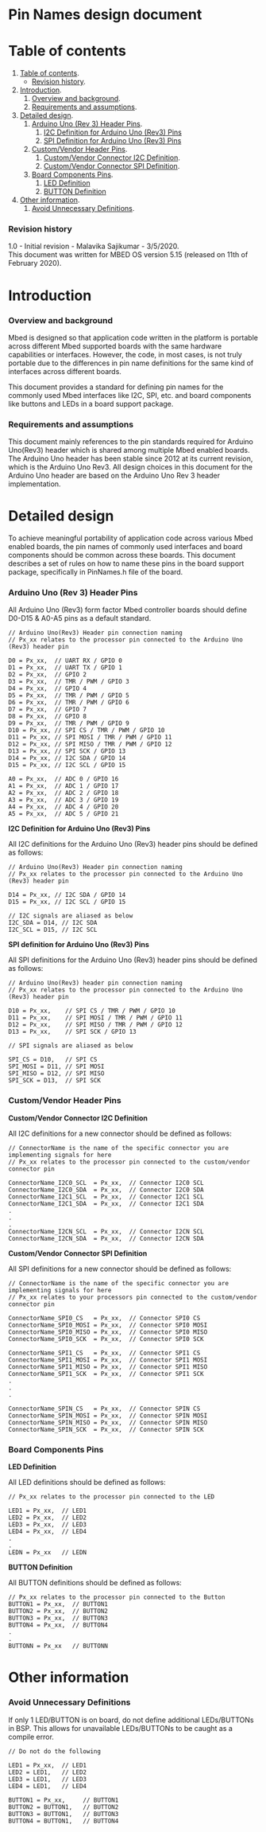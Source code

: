 # Pin Names design document

# Table of contents

1. [Table of contents](#table-of-contents).
    * [Revision history](#revision-history).
1. [Introduction](#introduction).
    1. [Overview and background](#overview-and-background).
    1. [Requirements and assumptions](#requirements-and-assumptions).
1. [Detailed design](#detailed-design).
    1. [Arduino Uno (Rev 3) Header Pins](#arduino-uno-rev-3-header-pins).
        1. [I2C Definition for Arduino Uno (Rev3) Pins](#i2c-definition-for-arduino-uno-rev3-pins)
        1. [SPI Definition for Arduino Uno (Rev3) Pins](#spi-definition-for-arduino-uno-rev3-pins)
    1. [Custom/Vendor Header Pins](#custom/vendor-header-pins).
        1. [Custom/Vendor Connector I2C Definition](#custom/vendor-connector-i2c-definition).
        1. [Custom/Vendor Connector SPI Definition](#custom/vendor-connector-spi-definition).
    1. [Board Components Pins](#board-components-pins).
        1. [LED Definition](#led-definition)
        1. [BUTTON Definition](#button-definition)
1. [Other information](#other-information).
    1. [Avoid Unnecessary Definitions](#avoid-unnecessary-definitions).


### Revision history

1.0 - Initial revision - Malavika Sajikumar - 3/5/2020.  
This document was written for MBED OS version 5.15 (released on 11th of February 2020).

# Introduction

### Overview and background

Mbed is designed so that application code written in the platform is portable across different Mbed supported boards with the same hardware capabilities or interfaces. However, the code, in most cases, is not truly portable due to the differences in pin name definitions for the same kind of interfaces across different boards. 

This document provides a standard for defining pin names for the commonly used Mbed interfaces like I2C, SPI, etc. and board components like buttons and LEDs in a board support package.

### Requirements and assumptions

This document mainly references to the pin standards required for Arduino Uno(Rev3) header which is shared among multiple Mbed enabled boards. The Arduino Uno header has been stable since 2012 at its current revision, which is the Arduino Uno Rev3. All design choices in this document for the Arduino Uno header are based on the Arduino Uno Rev 3 header implementation.

# Detailed design

To achieve meaningful portability of application code across various Mbed enabled boards, the pin names of commonly used interfaces and board components should be common across these boards. This document describes a set of rules on how to name these pins in the board support package, specifically in PinNames.h file of the board.

### Arduino Uno (Rev 3) Header Pins

All Arduino Uno (Rev3) form factor Mbed controller boards should define D0-D15 & A0-A5 pins as a default standard.

    // Arduino Uno(Rev3) Header pin connection naming  
    // Px_xx relates to the processor pin connected to the Arduino Uno (Rev3) header pin
    
    D0 = Px_xx,  // UART RX / GPIO 0  
    D1 = Px_xx,  // UART TX / GPIO 1  
    D2 = Px_xx,  // GPIO 2  
    D3 = Px_xx,  // TMR / PWM / GPIO 3  
    D4 = Px_xx,  // GPIO 4  
    D5 = Px_xx,  // TMR / PWM / GPIO 5  
    D6 = Px_xx,  // TMR / PWM / GPIO 6  
    D7 = Px_xx,  // GPIO 7  
    D8 = Px_xx,  // GPIO 8  
    D9 = Px_xx,  // TMR / PWM / GPIO 9  
    D10 = Px_xx, // SPI CS / TMR / PWM / GPIO 10  
    D11 = Px_xx, // SPI MOSI / TMR / PWM / GPIO 11  
    D12 = Px_xx, // SPI MISO / TMR / PWM / GPIO 12  
    D13 = Px_xx, // SPI SCK / GPIO 13  
    D14 = Px_xx, // I2C SDA / GPIO 14  
    D15 = Px_xx, // I2C SCL / GPIO 15  
    
    A0 = Px_xx,  // ADC 0 / GPIO 16  
    A1 = Px_xx,  // ADC 1 / GPIO 17  
    A2 = Px_xx,  // ADC 2 / GPIO 18  
    A3 = Px_xx,  // ADC 3 / GPIO 19  
    A4 = Px_xx,  // ADC 4 / GPIO 20  
    A5 = Px_xx,  // ADC 5 / GPIO 21

**I2C Definition for Arduino Uno (Rev3) Pins**

All I2C definitions for the Arduino Uno (Rev3) header pins should be defined as follows:

    // Arduino Uno(Rev3) Header pin connection naming   
    // Px_xx relates to the processor pin connected to the Arduino Uno (Rev3) header pin
    
    D14 = Px_xx, // I2C SDA / GPIO 14  
    D15 = Px_xx, // I2C SCL / GPIO 15

    // I2C signals are aliased as below  
    I2C_SDA = D14, // I2C SDA  
    I2C_SCL = D15, // I2C SCL

**SPI definition for Arduino Uno (Rev3) Pins**  

All SPI definitions for the Arduino Uno (Rev3) header pins should be defined as follows:

    // Arduino Uno(Rev3) header pin connection naming  
    // Px_xx relates to the processor pin connected to the Arduino Uno (Rev3) header pin
    
    D10 = Px_xx,    // SPI CS / TMR / PWM / GPIO 10  
    D11 = Px_xx,    // SPI MOSI / TMR / PWM / GPIO 11  
    D12 = Px_xx,    // SPI MISO / TMR / PWM / GPIO 12  
    D13 = Px_xx,    // SPI SCK / GPIO 13  

    // SPI signals are aliased as below  
    
    SPI_CS = D10,   // SPI CS  
    SPI_MOSI = D11, // SPI MOSI  
    SPI_MISO = D12, // SPI MISO  
    SPI_SCK = D13,  // SPI SCK

### Custom/Vendor Header Pins

**Custom/Vendor Connector I2C Definition**

All I2C definitions for a new connector should be defined as follows:

    // ConnectorName is the name of the specific connector you are implementing signals for here  
    // Px_xx relates to the processor pin connected to the custom/vendor connector pin  
    
    ConnectorName_I2C0_SCL  = Px_xx,  // Connector I2C0 SCL  
    ConnectorName_I2C0_SDA  = Px_xx,  // Connector I2C0 SDA  
    ConnectorName_I2C1_SCL  = Px_xx,  // Connector I2C1 SCL  
    ConnectorName_I2C1_SDA  = Px_xx,  // Connector I2C1 SDA  
    .  
    .  
    .  
    ConnectorName_I2CN_SCL  = Px_xx,  // Connector I2CN SCL  
    ConnectorName_I2CN_SDA  = Px_xx,  // Connector I2CN SDA  

**Custom/Vendor Connector SPI Definition**

All SPI definitions for a new connector should be defined as follows:

    // ConnectorName is the name of the specific connector you are implementing signals for here  
    // Px_xx relates to your processors pin connected to the custom/vendor connector pin
    
    ConnectorName_SPI0_CS   = Px_xx,  // Connector SPI0 CS  
    ConnectorName_SPI0_MOSI = Px_xx,  // Connector SPI0 MOSI  
    ConnectorName_SPI0_MISO = Px_xx,  // Connector SPI0 MISO  
    ConnectorName_SPI0_SCK  = Px_xx,  // Connector SPI0 SCK  
    
    ConnectorName_SPI1_CS   = Px_xx,  // Connector SPI1 CS  
    ConnectorName_SPI1_MOSI = Px_xx,  // Connector SPI1 MOSI  
    ConnectorName_SPI1_MISO = Px_xx,  // Connector SPI1 MISO  
    ConnectorName_SPI1_SCK  = Px_xx,  // Connector SPI1 SCK  
    .  
    .  
    .  
    
    ConnectorName_SPIN_CS   = Px_xx,  // Connector SPIN CS  
    ConnectorName_SPIN_MOSI = Px_xx,  // Connector SPIN MOSI  
    ConnectorName_SPIN_MISO = Px_xx,  // Connector SPIN MISO  
    ConnectorName_SPIN_SCK  = Px_xx,  // Connector SPIN SCK  

### Board Components Pins

**LED Definition**

All LED definitions should be defined as follows:

    // Px_xx relates to the processor pin connected to the LED
    
    LED1 = Px_xx,  // LED1  
    LED2 = Px_xx,  // LED2  
    LED3 = Px_xx,  // LED3  
    LED4 = Px_xx,  // LED4  
    .  
    .  
    LEDN = Px_xx   // LEDN

**BUTTON Definition**

All BUTTON definitions should be defined as follows:

    // Px_xx relates to the processor pin connected to the Button  
    BUTTON1 = Px_xx,  // BUTTON1  
    BUTTON2 = Px_xx,  // BUTTON2  
    BUTTON3 = Px_xx,  // BUTTON3  
    BUTTON4 = Px_xx,  // BUTTON4   
    .  
    .  
    BUTTONN = Px_xx   // BUTTONN  

# Other information

### Avoid Unnecessary Definitions

If only 1 LED/BUTTON is on board, do not define additional LEDs/BUTTONs in BSP. This allows for unavailable LEDs/BUTTONs to be caught as a compile error.

    // Do not do the following
    
    LED1 = Px_xx,  // LED1  
    LED2 = LED1,   // LED2  
    LED3 = LED1,   // LED3  
    LED4 = LED1,   // LED4   
    
    BUTTON1 = Px_xx,  	 // BUTTON1  
    BUTTON2 = BUTTON1,   // BUTTON2  
    BUTTON3 = BUTTON1,   // BUTTON3  
    BUTTON4 = BUTTON1,   // BUTTON4  
